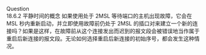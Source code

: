 Question  
18.6.2 平静时间的概念
  如果使用处于 2MSL 等待端口的主机出现故障，它会在 MSL 秒内重新启动，并立即使用故障前仍处于 2MSL 的插口对来建立一个新的连接吗？如果是这样，在故障前从这个连接发出而迟到的报文段会被错误地当作属于重启后新连接的报文段。无论如何选择重启后新连接的初始序号，都会发生这种情况。


